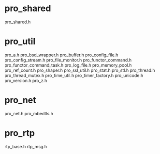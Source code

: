 pro_shared
====
  pro_shared.h

pro_util
====
  pro_a.h
  pro_bsd_wrapper.h
  pro_buffer.h
  pro_config_file.h
  pro_config_stream.h
  pro_file_monitor.h
  pro_functor_command.h
  pro_functor_command_task.h
  pro_log_file.h
  pro_memory_pool.h
  pro_ref_count.h
  pro_shaper.h
  pro_ssl_util.h
  pro_stat.h
  pro_stl.h
  pro_thread.h
  pro_thread_mutex.h
  pro_time_util.h
  pro_timer_factory.h
  pro_unicode.h
  pro_version.h
  pro_z.h

pro_net
====
  pro_net.h
  pro_mbedtls.h

pro_rtp
====
  rtp_base.h
  rtp_msg.h
